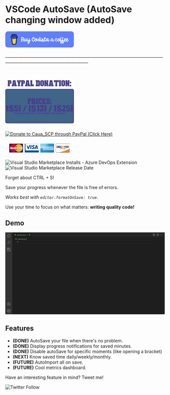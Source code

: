 # VSCode AutoSave (AutoSave changing window added)

<a href="https://www.buymeacoffee.com/codista" target="_blank"><img src="./images/buy_codista_a_coffee.png"
alt="Buy Codista a coffee"
title="Buy Codista a coffee"
style="width: 217px !important;" ></a>

<span>\_\_\_\_\_\_\_\_\_\_\_\_\_\_\_\_\_\_\_\_\_\_\_\_\_\_\_\_\_\_\_\_\_\_\_\_\_\_\_\_\_\_\_\_\_\_\_\_\_\_\_\_\_\_\_\_\_\_\_\_\_\_\_\_\_\_\_\_\_\_\_\_\_\_\_\_\_\_\_\_\_\_\_\_\_\_\_\_\_\_\_\_\_\_\_\_\_\_\_\_\_\_\_\_\_\_\_\_\_\_\_\_\_\_\_\_\_\_\_</span>

<br>

<img src="./images/paypal_donation.png"
alt="Donate to Caua_SCP through PayPal (Header)"
title="Donate to Caua_SCP through PayPal (Header)"
style="width: 217px !important;"></img>

<a href="https://www.paypal.com/donate/?hosted_button_id=QPXFRTVPCHVD4" target="_blank"><img src="https://pics.paypal.com/00/s/Yzc2ZDMyYWQtNWVlMC00NDcyLWI3YzMtMDhmNWM5MjNkYzUx/file.PNG" alt="Donate to Caua_SCP through PayPal (Click Here)"
title="Donate to Caua_SCP through PayPal (Click Here)"
style="height: 60px !important" ></a>

<img src="./images/paypal_cards.png"
alt="PayPal Usable Cards"
title="PayPal Usable Cards"
style="width: 217px !important;"></img>

![Visual Studio Marketplace Installs - Azure DevOps Extension](https://img.shields.io/visual-studio-marketplace/azure-devops/installs/total/codista.vscode-autosave)
![Visual Studio Marketplace Release Date](https://img.shields.io/visual-studio-marketplace/release-date/codista.vscode-autosave)

Forget about CTRL + S!

Save your progress whenever the file is free of errors.

_Works best with `editor.formatOnSave: true`._

Use your time to focus on what matters: **writing quality code!**

## Demo

![demo](https://github.com/CB0rghi/vscode-autosave-ext/raw/main/demo.gif)

## Features

-   **(DONE)** AutoSave your file when there's no problem.
-   **(DONE)** Display progress notifications for saved minutes.
-   **(DONE)** Disable autoSave for specific moments (like opening a bracket)
-   **(NEXT)** Know saved time daily/weekly/monthly.
-   **(FUTURE)** AutoImport all on save.
-   **(FUTURE)** Cool metrics dashboard.

Have an interesting feature in mind? Tweet me!

![Twitter Follow](https://img.shields.io/twitter/follow/ocodista?style=social)
